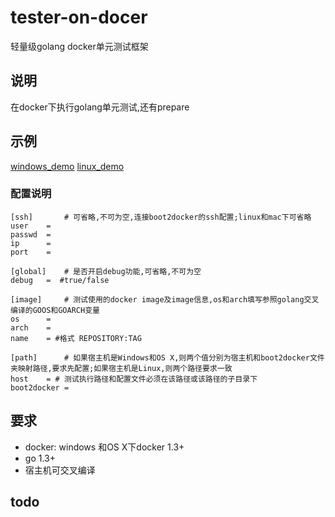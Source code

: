 tester-on-docer
===============

轻量级golang docker单元测试框架

## 说明
在docker下执行golang单元测试,还有prepare

## 示例


[windows_demo](doc/readme_windows.md)
[linux_demo](doc/readme_windows.md)


### 配置说明

	[ssh] 		# 可省略,不可为空,连接boot2docker的ssh配置;linux和mac下可省略
	user	=
	passwd	=
	ip		=
	port	=

	[global]	# 是否开启debug功能,可省略,不可为空
	debug	=  #true/false

	[image] 	# 测试使用的docker image及image信息,os和arch填写参照golang交叉编译的GOOS和GOARCH变量
	os		= 
	arch	= 
	name	= #格式 REPOSITORY:TAG

	[path] 		# 如果宿主机是Windows和OS X,则两个值分别为宿主机和boot2docker文件夹映射路径,要求先配置;如果宿主机是Linux,则两个路径要求一致	
	host	= # 测试执行路径和配置文件必须在该路径或该路径的子目录下
	boot2docker	= 

## 要求
- docker:
	windows 和OS X下docker 1.3+ 
- go 1.3+
- 宿主机可交叉编译

## todo
